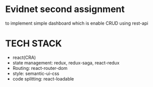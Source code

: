 # Evidnet second assignment

to implement simple dashboard which is enable CRUD using rest-api

# TECH STACK

- react(CRA)
- state management: redux, redux-saga, react-redux
- Routing: react-router-dom
- style: semantic-ui-css
- code splitting: react-loadable

